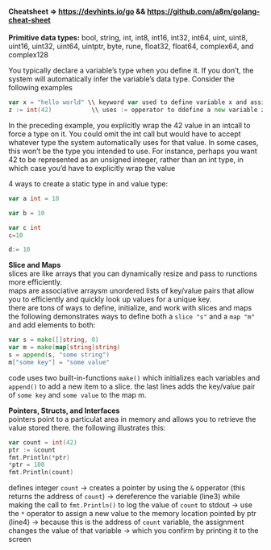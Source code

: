 #### Cheatsheet => https://devhints.io/go  && https://github.com/a8m/golang-cheat-sheet

**Primitive data types:** bool, string, int, int8, int16, int32, int64, uint, uint8, uint16, uint32, uint64, uintptr, byte, rune, float32, float64, complex64, and complex128      

You typically declare a variable’s type when you define it. If you don’t, the system will automatically infer the variable’s data type. Consider the following examples    
```go
var x = "hello world" \\ keyword var used to define variable x and assignes to it the value of "hello world"
z := int(42)           \\ uses := opperator to ddefine a new variable z and assign to it an integer value 42
```    
In the preceding example, you explicitly wrap the 42 value in an intcall to force a type on it. You could omit the int call but would have to accept whatever type the system automatically uses for that value. In some cases, this won’t be the type you intended to use. For instance, perhaps you want 42 to be represented as an unsigned integer, rather than an int type, in which case you’d have to explicitly wrap the value    

4 ways to create a static type in and value type:    
```go
var a int = 10

var b = 10

var c int 
c=10 

d:= 10 
```


**Slice and Maps**    
slices are like arrays that you can dynamically resize and pass to runctions more efficiently.   
maps are associative arraysm unordered lists of key/value pairs that allow you to efficiently and quickly look up values for a unique key.    
there are tons of ways to define, initialize, and work with slices and maps the following demonstrates ways to define both a `slice "s"` and a `map "m"` and add elements to both:
```go 
var s = make([]string, 0)
var m = make(map[string]string)
s = append(s, "some string")
m["some key"] = "some value"
```
code uses two built-in-functions `make()` which initializes each variables and `append()` to add a new item to a slice. the last lines adds the key/value pair of `some key` and `some value` to the map m.

**Pointers, Structs, and Interfaces**    
pointers point to a particulat area in memory and allows you to retrieve the value stored there. the following illustrates this:
```go
var count = int(42)
ptr := &count
fmt.Println(*ptr)
*ptr = 100
fmt.Println(count)
```
defines integer `count` -> creates a pointer by using the `&` opperator (this returns the address of `count`) -> dereference the variable (line3) while making the call to `fmt.Println()` to log the value of `count` to stdout -> use the `*` operator to assign a new value to the memory location pointed by ptr (line4) -> because this is the address of `count` variable, the assignment changes the value of that variable -> which you confirm by printing it to the screen     
























